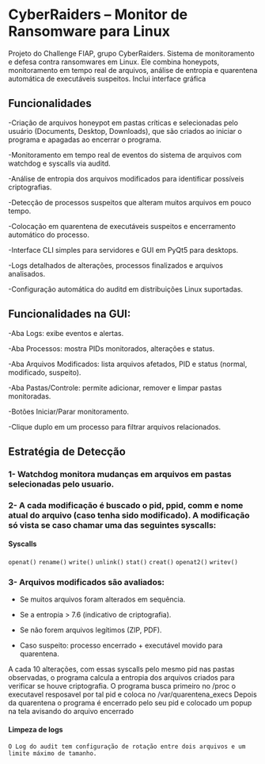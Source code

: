 # CyberRaiders – Monitor de Ransomware para Linux

Projeto do Challenge FIAP, grupo CyberRaiders. Sistema de monitoramento e defesa contra ransomwares em Linux.
Ele combina honeypots, monitoramento em tempo real de arquivos, análise de entropia e quarentena automática de executáveis suspeitos.
Inclui interface gráfica

## Funcionalidades

-Criação de arquivos honeypot em pastas críticas e selecionadas pelo usuário (Documents, Desktop, Downloads), que são criados ao iniciar o programa e apagadas ao encerrar o programa.

-Monitoramento em tempo real de eventos do sistema de arquivos com watchdog e syscalls via auditd.

-Análise de entropia dos arquivos modificados para identificar possíveis criptografias.

-Detecção de processos suspeitos que alteram muitos arquivos em pouco tempo.

-Colocação em quarentena de executáveis suspeitos e encerramento automático do processo.

-Interface CLI simples para servidores e GUI em PyQt5 para desktops.

-Logs detalhados de alterações, processos finalizados e arquivos analisados.

-Configuração automática do auditd em distribuições Linux suportadas.

## Funcionalidades na GUI:

-Aba Logs: exibe eventos e alertas.

-Aba Processos: mostra PIDs monitorados, alterações e status.

-Aba Arquivos Modificados: lista arquivos afetados, PID e status (normal, modificado, suspeito).

-Aba Pastas/Controle: permite adicionar, remover e limpar pastas monitoradas.

-Botões Iniciar/Parar monitoramento.

-Clique duplo em um processo para filtrar arquivos relacionados.

## Estratégia de Detecção

### 1- Watchdog monitora mudanças em arquivos em pastas selecionadas pelo usuario.

### 2- A cada modificação é buscado o pid, ppid, comm e nome atual do arquivo (caso tenha sido modificado). A modificação só vista se caso chamar uma das seguintes syscalls:
#### Syscalls
`openat()`
`rename()`
`write()`
`unlink()`
`stat()`
`creat()`
`openat2()`
`writev()`

### 3- Arquivos modificados são avaliados:

- Se muitos arquivos foram alterados em sequência.

- Se a entropia > 7.6 (indicativo de criptografia).

- Se não forem arquivos legítimos (ZIP, PDF).

- Caso suspeito: processo encerrado + executável movido para quarentena.

A cada 10 alterações, com essas syscalls pelo mesmo pid nas pastas observadas, o programa calcula a entropia dos arquivos criados para verificar se houve criptografia.
O programa busca primeiro no /proc o executavel resposavel por tal pid e coloca no /var/quarentena_execs
Depois da quarentena o programa é encerrado pelo seu pid e colocado um popup na tela avisando do arquivo encerrado


#### Limpeza de logs

`O Log do audit tem configuração de rotação entre dois arquivos e um limite máximo de tamanho.`

